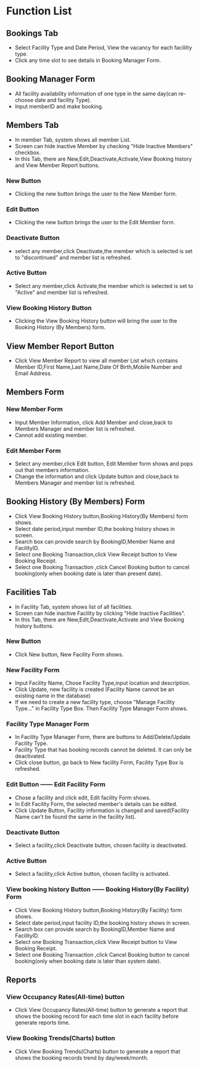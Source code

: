 # Function List

## Bookings Tab

* Select Facility Type and Date Period, View the vacancy for each facililty type.
* Click any time slot to see details in Booking Manager Form.

## Booking Manager Form

* All facility availability information of one type in the same day(can re-choose date and facility Type).
* Input memberID and make booking.

## Members Tab

* In member Tab, system shows all member List.
* Screen can hide inactive Member by checking "Hide Inactive Members" checkbox.
* In this Tab, there are New,Edit,Deactivate,Activate,View Booking history and View Member Report buttons.

### New Button

* Clicking the new button brings the user to the New Member form.

### Edit Button

* Clicking the new button brings the user to the Edit Member form.

### Deactivate Button

* select any member,click Deactivate,the member which is selected is set to "discontinued" and member list is refreshed.

### Active Button

* Select any member,click Activate,the member which is selected is set to "Active" and member list is refreshed.

### View Booking History Button

* Clicking the View Booking History button will bring the user to the Booking History (By Members) form.

## View Member Report Button

* Click View Member Report to view all member List which contains Member ID,First Name,Last Name,Date Of Birth,Mobile Number and Email Address.

## Members Form

### New Member Form

* Input Member Information, click Add Member and close,back to Members Manager and member list is refreshed.
* Cannot add existing member.

### Edit Member Form

* Select any member,click Edit button, Edit Member form shows and pops out that members information.
* Change the information and click Update button and close,back to Members Manager and member list is refreshed.

## Booking History (By Members) Form

* Click View Booking History button,Booking History(By Members) form shows.
* Select date period,input member ID,the booking history shows in screen.
* Search box can provide search by BookingID,Member Name and FacilityID.
* Select one Booking Transaction,click View Receipt button to View Booking Receipt.
* Select one Booking Transaction ,click Cancel Booking button to cancel booking(only when booking date is later than present date).

## Facilities Tab

* In Facility Tab, system shows list of all facilities.
* Screen can hide inactive Facility by clicking "Hide Inactive Facilities".
* In this Tab, there are New,Edit,Deactivate,Activate and View Booking history buttons.

### New Button

* Click New button, New Facility Form shows.

### New Facility Form

* Input Facility Name, Chose Facility Type,input location and description.
* Click Update, new facility is created (Facility Name cannot be an existing name in the database)
* If we need to create a new facility type, choose "Manage Facility Type..." in Facility Type Box. Then Facility Type Manager Form shows.

### Facility Type Manager Form

* In Facility Type Manager Form,  there are buttons to Add/Delete/Update Facility Type.
* Facility Type that has booking records cannot be deleted. It can only be deactivated.
* Click close button, go back to New facility Form, Facility Type Box is refreshed.

### Edit Button —— Edit Facility Form

* Chose a facility and click edit, Edit facility Form shows.
* In Edit Facility Form, the selected member's details can be edited.
* Click Update Button, Facility information is changed and saved(Facility Name can't be found the same in the facility list).

### Deactivate Button

* Select a facility,click Deactivate button, chosen facility is deactivated.

### Active Button

* Select a facility,click Active button, chosen facility is activated.

### View booking history Button —— Booking History(By Facility) Form

* Click View Booking History button,Booking History(By Facility)  form shows.
* Select date period,input facility ID,the booking history shows in screen.
* Search box can provide search by BookingID,Member Name and FacilityID.
* Select one Booking Transaction,click View Receipt button to View Booking Receipt.
* Select one Booking Transaction ,click Cancel Booking button to cancel booking(only when booking date is later than system date).

## Reports

### View Occupancy Rates(All-time) button

* Click View Occupancy Rates(All-time) button to generate a report that shows the booking record for each time slot in each facility before generate reports time.

### View Booking Trends(Charts) button

* Click View Booking Trends(Charts) button to generate a report that shows the booking records trend by day/week/month.
